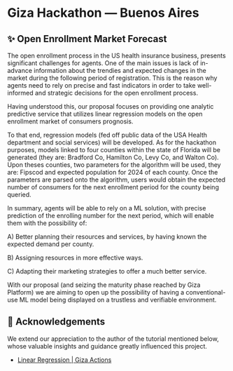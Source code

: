 # Giza Hackathon — Buenos Aires

## ✨ Open Enrollment Market Forecast

The open enrollment process in the US health insurance  business, presents significant challenges for agents.  One of the main issues is lack of in-advance information about the trendies and expected changes in the market during the following period of registration.   This is the reason why agents need to rely on precise and fast indicators in order to take well-informed and strategic decisions for the open enrollment process.

Having understood this, our proposal focuses on providing one analytic predictive service that utilizes linear regression models on the open enrollment market of consumers prognosis.

To that end, regression models (fed  off public data of the USA Health department and social services) will be developed.  As for the hackathon purposes, models linked to four counties within the state of Florida will be generated  (they are: Bradford Co, Hamilton Co, Levy Co, and Walton Co).  Upon theses counties, two parameters for the algorithm will be used, they are: Fipscod and expected population for 2024 of each county.  Once the parameters are parsed onto the algorithm, users would obtain the expected number of consumers for the next enrollment period for the county being queried.

In summary, agents will be able to rely on a ML solution, with precise prediction of the enrolling number for the next period, which will enable them with the possibility of:

A) Better planning their resources and services, by having known the expected demand per county.

B) Assigning resources in more effective ways.

C) Adapting their marketing strategies to offer a much better service.

With our proposal (and seizing the maturity phase reached by Giza Platform)  we are aiming to open up the possibility of having a conventional-use ML model being displayed on a trustless and verifiable environment.


## 💖 Acknowledgements
We extend our appreciation to the author of the tutorial mentioned below, whose valuable insights and guidance greatly influenced this project.
- [Linear Regression | Giza Actions](https://actions.gizatech.xyz/tutorials/traditional-ml-models-for-zkml/linear-regression)
